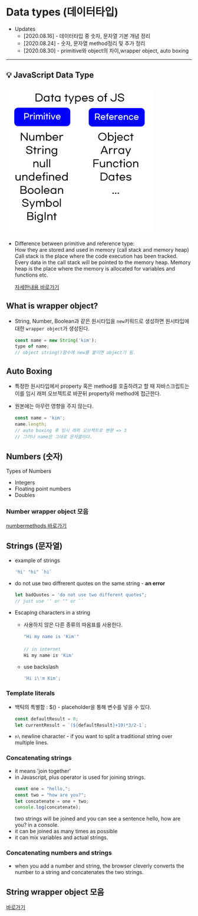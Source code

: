 # Data types (데이터타입)

- Updates
  - [2020.08.16] - 데이터타입 중 숫자, 문자열 기본 개념 정리
  - [2020.08.24] - 숫자, 문자열 method정리 및 추가 정리
  - [2020.08.30] - primitive와 object의 차이,wrapper object, auto boxing

---
## 💡 JavaScript Data Type 
  ![데이터타입종류](../img/datatypes.jpg)

-  Difference between primitive and reference type:   
    How they are stored and used in memory (call stack and memory heap)  
    Call stack is the place where the code execution has been tracked. Every data in the call stack will be pointed to the memory heap.
    Memory heap is the place where the memory is allocated for variables and functions etc.  
    
    [자세한내용 바로가기](9.Call-stack-and-Memory-heap.md)  
    
## What is wrapper object?
- String, Number, Boolean과 같은 원시타입을 `new`키워드로 생성하면 원시타입에 대한 `wrapper object`가 생성된다.   

  ```javascript
  const name = new String('kim');
  type of name; 
  // object string()함수에 new를 붙이면 object가 됨.
  ```
## Auto Boxing
- 특정한 원시타입에서 property 혹은 method를 호출하려고 할 때 자바스크립트는 이를 임시 래퍼 오브젝트로 바꾼뒤 property와 method에 접근한다.
- 원본에는 아무런 영향을 주지 않는다.
  
    ```javascript
  const name = 'kim';
  name.length; 
  // auto boxing 후 임시 래퍼 오브젝트로 변환 => 3
  // 그러나 name은 그대로 문자열이다.
  ```

## Numbers (숫자)

Types of Numbers
- Integers
- Floating point numbers
- Doubles

### Number wrapper object 모음
[numbermethods 바로가기](4a.Number-method.md)

## Strings (문자열)

- example of strings
  ```javascript
  'hi' "hi" `hi`
  ```
- do not use two diffrerent quotes on the same string - **an error**
  ```javascript
  let badQuotes = 'do not use two different quotes";
  // just use '' or "" or ``
  ```
- Escaping characters in a string

  - 사용하지 않은 다른 종류의 따옴표를 사용한다.

    ```javascript
    "Hi my name is 'Kim'"

    // in internet
    Hi my name is 'Kim'
    ```

  - use backslash
    ```javascript
    'Hi i\'m Kim';
    ```

### Template literals

- 백틱의 특별함 : \$() - placeholder을 통해 변수를 넣을 수 있다.
  ```javascript
  const defaultResult = 0;
  let currentResult = `(${defaultResult}+10)*3/2-1`;
  ```
- `n\` newline character - if you want to split a traditional string over multiple lines.

### Concatenating strings

- it means 'join together'
- in Javascript, plus operator is used for joining strings.
  ```javascript
  const one = "hello,";
  const two = "how are you?";
  let concatenate = one + two;
  console.log(concatenate);
  ```
  two strings will be joined and you can see a sentence hello, how are you? in a console.
- it can be joined as many times as possible
- it can mix variables and actual strings.

### Concatenating numbers and strings

- when you add a number and string, the browser cleverly converts the number to a string and concatenates the two strings.

## String wrapper object 모음
[바로가기](4a.String-wrapper-object.md)

